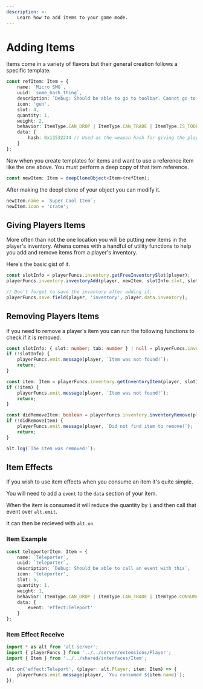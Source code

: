 ```yaml
---
description: >-
    Learn how to add items to your game mode.
---
```


# Adding Items

Items come in a variety of flavors but their general creation follows a specific template.

```ts
const refItem: Item = {
    name: `Micro SMG`,
    uuid: `some_hash_thing`,
    description: `Debug: Should be able to go to toolbar. Cannot go to equipment. Is a weapon.`,
    icon: 'gun',
    slot: 4,
    quantity: 1,
    weight: 2,
    behavior: ItemType.CAN_DROP | ItemType.CAN_TRADE | ItemType.IS_TOOLBAR | ItemType.IS_WEAPON,
    data: {
        hash: 0x13532244 // Used as the weapon hash for giving the player a weapon
    }
};
```

Now when you create templates for items and want to use a reference item like the one above. You must perform a deep copy of that item reference.

```ts
const newItem: Item = deepCloneObject<Item>(refItem);
```

After making the deepl clone of your object you can modify it.

```ts
newItem.name = `Super Cool Item`;
newItem.icon = 'crate';
```

## Giving Players Items

More often than not the one location you will be putting new items in the player's inventory. Athena comes with a handful of utility functions to help you add and remove items from a player's inventory.

Here's the basic gist of it.

```ts
const slotInfo = playerFuncs.inventory.getFreeInventorySlot(player);
playerFuncs.inventory.inventoryAdd(player, newItem, slotInfo.slot, slotInfo.tab);

// Don't forget to save the inventory after adding it.
playerFuncs.save.field(player, 'inventory', player.data.inventory);
```

## Removing Players Items

If you need to remove a player's item you can run the following functions to check if it is removed.

```ts
const slotInfo: { slot: number; tab: number } | null = playerFuncs.inventory.isInInventory({ name: 'Micro SMG' });
if (!slotInfo) {
    playerFuncs.emit.message(player, `Item was not found!`);
    return;
}

const item: Item = playerFuncs.inventory.getInventoryItem(player, slotInfo.slot, slotInfo.tab);
if (!item) {
    playerFuncs.emit.message(player, `Item was not found!`);
    return;
}

const didRemoveItem: boolean = playerFuncs.inventory.inventoryRemove(player, slotInfo.slot, slotInfo.tab);
if (!didRemoveItem) {
    playerFuncs.emit.message(player, `Did not find item to remove!`);
    return;
}

alt.log(`The item was removed!`);
```

## Item Effects

If you wish to use item effects when you consume an item it's quite simple.

You will need to add a `event` to the `data` section of your item.

When the item is consumed it will reduce the quantity by `1` and then call that event over `alt.emit`.

It can then be recieved with `alt.on`.

### Item Example

```ts
const teleporterItem: Item = {
    name: `Teleporter`,
    uuid: `teleporter`,
    description: `Debug: Should be able to call an event with this`,
    icon: 'teleporter',
    slot: 5,
    quantity: 1,
    weight: 1,
    behavior: ItemType.CAN_DROP | ItemType.CAN_TRADE | ItemType.CONSUMABLE,
    data: {
        event: 'effect:Teleport'
    }
};
```

### Item Effect Receive

```ts
import * as alt from 'alt-server';
import { playerFuncs } from '../../server/extensions/Player';
import { Item } from '../../shared/interfaces/Item';

alt.on('effect:Teleport', (player: alt.Player, item: Item) => {
    playerFuncs.emit.message(player, `You consumed ${item.name}`);
});
```
